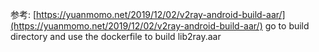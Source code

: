 参考: [https://yuanmomo.net/2019/12/02/v2ray-android-build-aar/](https://yuanmomo.net/2019/12/02/v2ray-android-build-aar/)
go to build directory and use the dockerfile to build lib2ray.aar
